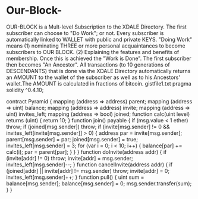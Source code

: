# Our-Block-
OUR-BLOCK is a Mult-level Subscription to the XDALE Directory. The first subscriber can choose to "Do Work"; or not. Every subscriber is automatically linked to WALLET with public and private KEYS. "Doing Work" means (1) nominating THREE or more personal acquaintances to become subscribers to OUR BLOCK. (2) Explaining the features and benefits of membership. Once this is achieved the "Work is Done". The first subscriber then becomes "An Ancestor". All transactions (to 10 generations of DESCENDANTS) that is done via the XDALE Directory automatically returns an AMOUNT to the wallet of the subscriber as well as to his Ancestors' wallet.The AMOUNT is calculated in fractions of bitcoin. 
 gistfile1.txt
pragma solidity ^0.4.10;

contract Pyramid {
    mapping (address => address) parent;
    mapping (address => uint) balance;
    mapping (address => address) invite;
    mapping (address => uint) invites_left;
    mapping (address => bool) joined;
    function calc(uint level) returns (uint) {
        return 10;
    }
    function join() payable {
        if (msg.value < 1 ether) throw;
        if (joined[msg.sender]) throw;
        if (invite[msg.sender] != 0 && invites_left[invite[msg.sender]] > 0) {
            address par = invite[msg.sender];
            parent[msg.sender] = par;
            joined[msg.sender] = true;
            invites_left[msg.sender] = 3;
            for (var i = 0; i < 10; i++) {
                balance[par] += calc(i);
                par = parent[par];
            }
        }
    }
    function doInvite(address addr) {
        if (invite[addr] != 0) throw;
        invite[addr] = msg.sender;
        invites_left[msg.sender]--;
    }
    function cancelInvite(address addr) {
        if (joined[addr] || invite[addr] != msg.sender) throw;
        invite[addr] = 0;
        invites_left[msg.sender]++;
    }
    function pull() {
        uint sum = balance[msg.sender];
        balance[msg.sender] = 0;
        msg.sender.transfer(sum);
    }
}
